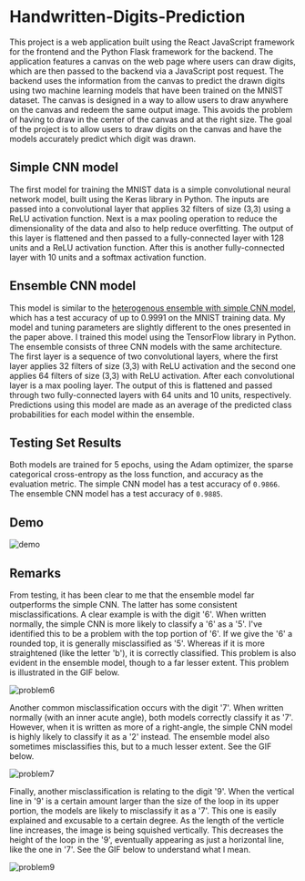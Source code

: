 # Handwritten-Digits-Prediction

This project is a web application built using the React JavaScript framework for the frontend and the Python Flask framework for the backend. The application features a canvas on the web page where users can draw digits, which are then passed to the backend via a JavaScript post request. The backend uses the information from the canvas to predict the drawn digits using two machine learning models that have been trained on the MNIST dataset. The canvas is designed in a way to allow users to draw anywhere on the canvas and redeem the same output image. This avoids the problem of having to draw in the center of the canvas and at the right size. The goal of the project is to allow users to draw digits on the canvas and have the models accurately predict which digit was drawn.

## Simple CNN model

The first model for training the MNIST data is a simple convolutional neural network model, built using the Keras library in Python. The inputs are passed into a convolutional layer that applies 32 filters of size (3,3) using a ReLU activation function. Next is a max pooling operation to reduce the dimensionality of the data and also to help reduce overfitting. The output of this layer is flattened and then passed to a fully-connected layer with 128 units and a ReLU activation function. After this is another fully-connected layer with 10 units and a softmax activation function.

## Ensemble CNN model

This model is similar to the [heterogenous ensemble with simple CNN model](https://arxiv.org/abs/2008.10400v2), which has a test accuracy of up to 0.9991 on the MNIST training data. My model and tuning parameters are slightly different to the ones presented in the paper above. I trained this model using the TensorFlow library in Python. The ensemble consists of three CNN models with the same architecture. The first layer is a sequence of two convolutional layers, where the first layer applies 32 filters of size (3,3) with ReLU activation and the second one applies 64 filters of size (3,3) with ReLU activation. After each convolutional layer is a max pooling layer. The output of this is flattened and passed through two fully-connected layers with 64 units and 10 units, respectively. Predictions using this model are made as an average of the predicted class probabilities for each model within the ensemble.

## Testing Set Results

Both models are trained for 5 epochs, using the Adam optimizer, the sparse categorical cross-entropy as the loss function, and accuracy as the evaluation metric. The simple CNN model has a test accuracy of `0.9866`. The ensemble CNN model has a test accuracy of `0.9885`.

## Demo

![demo](https://user-images.githubusercontent.com/96806035/211511206-d1c25565-b45a-44d6-bb1b-c56615767087.gif)

## Remarks

From testing, it has been clear to me that the ensemble model far outperforms the simple CNN. The latter has some consistent misclassifications. A clear example is with the digit '6'. When written normally, the simple CNN is more likely to classify a '6' as a '5'. I've identified this to be a problem with the top portion of '6'. If we give the '6' a rounded top, it is generally misclassified as '5'. Whereas if it is more straightened (like the letter 'b'), it is correctly classified. This problem is also evident in the ensemble model, though to a far lesser extent. This problem is illustrated in the GIF below.

![problem6](https://user-images.githubusercontent.com/96806035/211514309-6ca6172a-92f5-45d0-8945-690100c9c476.gif)

Another common misclassification occurs with the digit '7'. When written normally (with an inner acute angle), both models correctly classify it as '7'. However, when it is written as more of a right-angle, the simple CNN model is highly likely to classify it as a '2' instead. The ensemble model also sometimes misclassifies this, but to a much lesser extent. See the GIF below.

![problem7](https://user-images.githubusercontent.com/96806035/211517485-31654adc-b4e8-4b92-b608-ad7dfb648189.gif)

Finally, another misclassification is relating to the digit '9'. When the vertical line in '9' is a certain amount larger than the size of the loop in its upper portion, the models are likely to misclassify it as a '7'. This one is easily explained and excusable to a certain degree. As the length of the verticle line increases, the image is being squished vertically. This decreases the height of the loop in the '9', eventually appearing as just a horizontal line, like the one in '7'. See the GIF below to understand what I mean.

![problem9](https://user-images.githubusercontent.com/96806035/211520543-22da3f6b-edbf-487d-b6f1-953403ea9a1b.gif)





